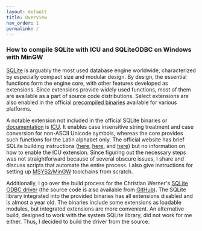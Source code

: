 ```yaml
---
layout: default
title: Overview
nav_order: 1
permalink: /
---
```


### How to compile SQLite with ICU and SQLiteODBC on Windows with MinGW
<p></p>

[SQLite][] is arguably the most used database engine worldwide, characterized by especially compact size and modular design. By design, the essential functions form the engine core, with other features developed as extensions. Since extensions provide widely used functions, most of them are available as a part of source code distributions. Select extensions are also enabled in the official [precompiled binaries][SQLite Distros] available for various platforms.

A notable extension not included in the official SQLite binaries or [documentation][SQLite Docs] is [ICU][]. It enables case insensitive string treatment and case conversion for non-ASCII Unicode symbols, whereas the core provides such functions for the Latin alphabet only. The official website has brief SQLite building instructions ([here][How To Compile SQLite], [here][Compile-time Options], and [here][README.md]) but no information on how to enable the ICU extension. Since figuring out the necessary steps was not straightforward because of several obscure issues, I share and discuss scripts that automate the entire process. I also give instructions for setting up [MSYS2/MinGW][MSYS2] toolchains from scratch.

Additionally, I go over the build process for the Christian Werner's [SQLite ODBC driver][] (the source code is also available from [GitHub][SQLite ODBC GitHub]). The SQLite library integrated into the provided binaries has all extensions disabled and is almost a year old. The binaries include some extensions as loadable modules, but integrated extensions are more convenient. An alternative build, designed to work with the system SQLite library, did not work for me either. Thus, I decided to build the driver from the source.


<!---
### References
--->

[SQLite]: https://sqlite.org
[SQLite Distros]: https://sqlite.org/download.html
[SQLite Docs]: https://sqlite.org/docs.html

[How To Compile SQLite]: https://sqlite.org/howtocompile.html
[Compile-time Options]: https://sqlite.org/compile.html
[README.md]: https://sqlite.org/src/doc/trunk/README.md

[ICU]: https://icu-project.org
[MSYS2]: https://msys2.org

[SQLite ODBC driver]: http://ch-werner.de/sqliteodbc
[SQLite ODBC GitHub]: https://github.com/softace/sqliteodbc